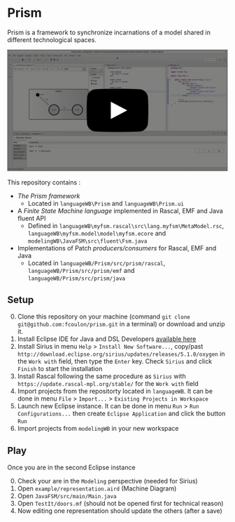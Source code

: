 Prism
=====

Prism is a framework to synchronize incarnations of a model shared in different technological spaces.

<a href="https://raw.githubusercontent.com/fcoulon/prism/master/demo.webm">
  <img src="link.png"">
</a> 

This repository contains :
 - *The Prism framework*
   * Located in `languageWB\Prism` and `languageWB\Prism.ui`
 - A *Finite State Machine language* implemented in Rascal, EMF and Java fluent API
   * Defined in `languageWB\myfsm.rascal\src\lang.myfsm\MetaModel.rsc`, `languageWB\myfsm.model\model\myfsm.ecore` and `modelingWB\JavaFSM\src\fluent\Fsm.java`
 - Implementations of Patch *producers/consumers* for Rascal, EMF and Java
   * Located in `languageWB/Prism/src/prism/rascal`, `languageWB/Prism/src/prism/emf` and `languageWB/Prism/src/prism/java`


Setup
-----

0. Clone this repository on your machine (command `git clone git@github.com:fcoulon/prism.git` in a terminal) or download and unzip it.
1. Install Eclipse IDE for Java and DSL Developers [available here](http://www.eclipse.org/downloads/eclipse-packages/)
2. Install Sirius in menu `Help` > `Install New Software...`, copy/past `http://download.eclipse.org/sirius/updates/releases/5.1.0/oxygen` in the `Work with` field, then type the `Enter` key. Check `Sirius` and click `Finish` to start the installation
3. Install Rascal following the same procedure as `Sirius` with `https://update.rascal-mpl.org/stable/` for the `Work with` field
4. Import projects from the repositorty located in `languageWB`. It can be done in menu `File` > `Import...` > `Existing Projects in Workspace`
5. Launch new Eclipse instance. It can be done in menu `Run` > `Run Configurations...` then create `Eclipse Application` and click the button `Run`
6. Import projects from `modelingWB` in your new workspace

Play
----
Once you are in the second Eclipse instance

 0. Check your are in the `Modeling` perspective (needed for Sirius)
 1. Open `example/representation.aird` (Machine Diagram)
 2. Open `JavaFSM/src/main/Main.java`
 3. Open `TestIt/doors.mf` (should not be opened first for technical reason)
 4. Now editing one representation should update the others (after a save)

